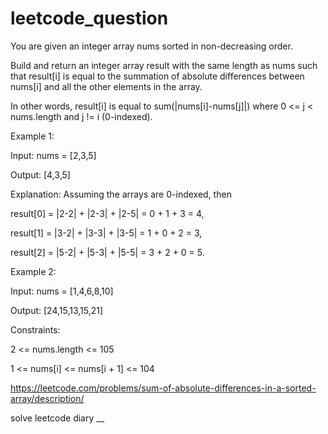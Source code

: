 # leetcode_question


You are given an integer array nums sorted in non-decreasing order.

Build and return an integer array result with the same length as nums such that result[i] is equal to the summation of absolute differences between nums[i] and all the other elements in the array.

In other words, result[i] is equal to sum(|nums[i]-nums[j]|) where 0 <= j < nums.length and j != i (0-indexed).

 

Example 1:

Input: nums = [2,3,5]

Output: [4,3,5]



Explanation: Assuming the arrays are 0-indexed, then

result[0] = |2-2| + |2-3| + |2-5| = 0 + 1 + 3 = 4,

result[1] = |3-2| + |3-3| + |3-5| = 1 + 0 + 2 = 3,

result[2] = |5-2| + |5-3| + |5-5| = 3 + 2 + 0 = 5.






Example 2:

Input: nums = [1,4,6,8,10]

Output: [24,15,13,15,21]
 

Constraints:

2 <= nums.length <= 105

1 <= nums[i] <= nums[i + 1] <= 104


https://leetcode.com/problems/sum-of-absolute-differences-in-a-sorted-array/description/

solve leetcode diary
__
